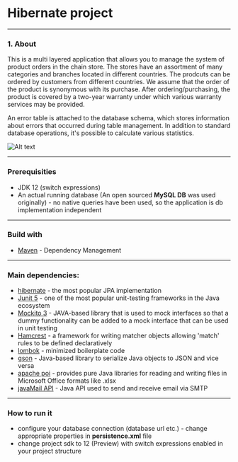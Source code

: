 # Hibernate project
---
### 1. About

This is a multi layered application that allows you to manage the system of product orders in the chain store. The stores have an assortment of many categories and branches located in different countries. The prodcuts can be ordered by customers from different countries. We assume that the order of the product is synonymous with its purchase. After ordering/purchasing, the product is covered by a two-year warranty under which various warranty services may be provided. 

An error table is attached to the database schema, which stores information about errors that occurred during table management.
In addition to standard database operations, it's possible to calculate various statistics.


![Alt text](https://i.imgur.com/plqJMGq.jpg "EER DIAGRAM")
***

### Prerequisities

* JDK 12 (switch expressions)
* An actual running database (An open sourced **MySQL DB** was used originally)  - no native queries have been used, so the application is  db implementation independent
***
### Build with

* [Maven](https://maven.apache.org/) - Dependency Management
***
### Main dependencies:
* [hibernate](https://hibernate.org/) - the most popular JPA implementation
* [Junit 5](https://junit.org/junit5/docs/current/user-guide/) - one of the most popular unit-testing frameworks in the Java ecosystem
* [Mockito 3](https://site.mockito.org/) -  JAVA-based library that is used to mock interfaces so that a dummy functionality can be added to a mock interface that can be used in unit testing
* [Hamcrest](http://hamcrest.org/JavaHamcrest/) - a framework for writing matcher objects allowing 'match' rules to be defined declaratively
* [lombok](https://projectlombok.org/) - minimized boilerplate code
* [gson](https://github.com/google/gson/blob/master/UserGuide.md) - 
Java-based library to serialize Java objects to JSON and vice versa
* [apache poi](https://poi.apache.org/) - provides pure Java libraries for reading and writing files in Microsoft Office formats like .xlsx
* [javaMail API](https://mvnrepository.com/artifact/javax.mail/mail/1.4.7) - Java API used to send and receive email via SMTP
***
### How to run it

* configure your database connection (database url etc.) - change appropriate properties in **persistence.xml** file
* change project sdk to 12 (Preview) with switch expressions enabled in your project structure

